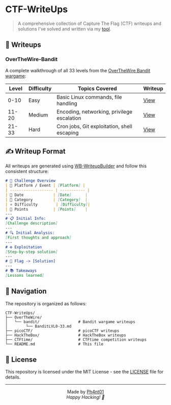 
# CTF-WriteUps

> A comprehensive collection of Capture The Flag (CTF) writeups and solutions I've solved and written via my [tool](https://github.com/Ph4nt01/WB-WriteupBuilder).



## 🔐 Writeups

### OverTheWire-Bandit
A complete walkthrough of all 33 levels from the [OverTheWire Bandit wargame](https://overthewire.org/wargames/bandit/):

| Level | Difficulty | Topics Covered                              | Writeup                                                        |
| ----- | ---------- | ------------------------------------------- | -------------------------------------------------------------- |
| 0-10  | Easy       | Basic Linux commands, file handling         | [View](./OverTheWire/bandit/BanditLVL0-33.md/#bandit-level-0)  |
| 11-20 | Medium     | Encoding, networking, privilege escalation  | [View](./OverTheWire/bandit/BanditLVL0-33.md/#bandit-level-11) |
| 21-33 | Hard       | Cron jobs, Git exploitation, shell escaping | [View](./OverTheWire/bandit/BanditLVL0-33.md/#bandit-level-21) |


## ✍️ Writeup Format
All writeups are generated using [WB-WriteupBuilder](https://github.com/Ph4nt01/WB-WriteupBuilder) and follow this consistent structure:

```markdown
# 📌 Challenge Overview
| 🧩 Platform / Event | [Platform] |
| ------------------- | ----------- |
| 📅 Date             | [Date]      |
| 🔰 Category         | [Category]  |
| ⭐ Difficulty        | [Difficulty]|
| 🎯 Points           | [Points]    |
---
# 📋 Initial Info:
[Challenge description]
---
# 🔍 Initial Analysis:
[First thoughts and approach]
---
# ⚙️ Exploitation
[Step-by-step solution]
---
# 🚩 Flag -> [Solution]
---
# 📚 Takeaways
[Lessons learned]
```


## 🧭 Navigation
The repository is organized as follows:
```
CTF-WriteUps/
├── OverTheWire/
│   └── bandit/                 # Bandit wargame writeups
│        └── BanditLVL0-33.md 
├── picoCTF/                    # picoCTF writeups
├── HackTheBox/                 # HackTheBox writeups
├── CTFtime/                    # CTFtime competition writeups
└── README.md                   # This file
```


## 📄 License
This repository is licensed under the MIT License - see the [LICENSE](LICENSE) file for details.

---

<p align="center">
  Made by <a href="https://github.com/Ph4nt01">Ph4nt01</a><br>
  <em>Happy Hacking! 🚀</em>
</p>